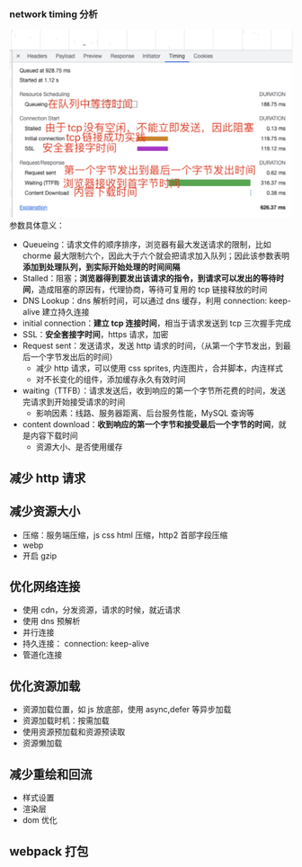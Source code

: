 ### network timing 分析

![avatar](./image/timing.png)
参数具体意义：

- Queueing：请求文件的顺序排序，浏览器有最大发送请求的限制，比如 chorme 最大限制六个，因此大于六个就会把请求加入队列；因此该参数表明**添加到处理队列，到实际开始处理的时间间隔**
- Stalled：阻塞；**浏览器得到要发出该请求的指令，到请求可以发出的等待时间**，造成阻塞的原因有，代理协商，等待可复用的 tcp 链接释放的时间
- DNS Lookup：dns 解析时间，可以通过 dns 缓存，利用 connection: keep-alive 建立持久连接
- initial connection：**建立 tcp 连接时间**，相当于请求发送到 tcp 三次握手完成
- SSL：**安全套接字时间**，https 请求，加密
- Request sent：发送请求，发送 http 请求的时间，（从第一个字节发出，到最后一个字节发出后的时间）
  - 减少 http 请求，可以使用 css sprites, 内连图片，合并脚本，内连样式
  - 对不长变化的组件，添加缓存永久有效时间
- waiting（TTFB）：请求发送后，收到响应的第一个字节所花费的时间，发送完请求到开始接受请求的时间
  - 影响因素：线路、服务器距离、后台服务性能，MySQL 查询等
- content download：**收到响应的第一个字节和接受最后一个字节的时间**，就是内容下载时间
  - 资源大小、是否使用缓存

## 减少 http 请求

## 减少资源大小

- 压缩：服务端压缩，js css html 压缩，http2 首部字段压缩
- webp
- 开启 gzip

## 优化网络连接

- 使用 cdn，分发资源，请求的时候，就近请求
- 使用 dns 预解析
- 并行连接
- 持久连接： connection: keep-alive
- 管道化连接

## 优化资源加载

- 资源加载位置，如 js 放底部，使用 async,defer 等异步加载
- 资源加载时机：按需加载
- 使用资源预加载和资源预读取
- 资源懒加载

## 减少重绘和回流

- 样式设置
- 渲染层
- dom 优化

## webpack 打包
